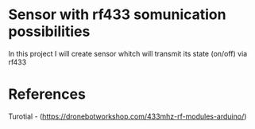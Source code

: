 # Sensor with rf433 somunication possibilities

In  this project I will create sensor whitch will transmit its state (on/off) via rf433


# References

Turotial - (https://dronebotworkshop.com/433mhz-rf-modules-arduino/)
